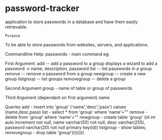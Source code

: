 # password-tracker
application to store passwords in a database and have them easily retrievable.

	Purpose
To be able to store passwords from websites, servers, and applications.

Commandline Help:
passwords - main command
eg:

First Argument:
add -- add a password to a group
	displays a wizard to add a password -> name, description, password
list -- list passwords in a group
remove -- remove a password from a group
newgroup -- create a new group
listgroup -- list groups
removegroup -- delete a group

Second Argument
group - name of table or group of passwords

Third Argument (dependant on first argument)
name


Queries
add - insert into 'group' ('name','desc','pass') values (name,desc,pass)
list - select * from 'group' where 'name'=""
remove - delete from 'group' where 'name'=""
newgroup - create table 'group' (id int auto increment not null, name varchar(50) not null, desc varchar(255), password varchar(20) not null primary key(id))
listgroup - show tables;
removegroup - drop table 'group'))))))))
